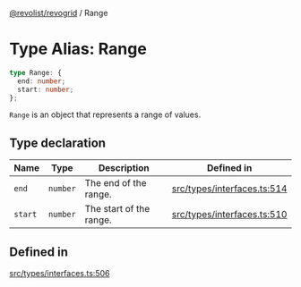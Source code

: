 [@revolist/revogrid](README.md) / Range

# Type Alias: Range

```ts
type Range: {
  end: number;
  start: number;
};
```

`Range` is an object that represents a range of values.

## Type declaration

| Name | Type | Description | Defined in |
| ------ | ------ | ------ | ------ |
| `end` | `number` | The end of the range. | [src/types/interfaces.ts:514](https://github.com/revolist/revogrid/blob/b102ae971c99d2b260b571c48c9b2f785d580474/src/types/interfaces.ts#L514) |
| `start` | `number` | The start of the range. | [src/types/interfaces.ts:510](https://github.com/revolist/revogrid/blob/b102ae971c99d2b260b571c48c9b2f785d580474/src/types/interfaces.ts#L510) |

## Defined in

[src/types/interfaces.ts:506](https://github.com/revolist/revogrid/blob/b102ae971c99d2b260b571c48c9b2f785d580474/src/types/interfaces.ts#L506)
